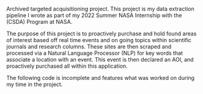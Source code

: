 Archived targeted acquisitioning project. This project is my data extraction pipeline I wrote as part of my 2022 Summer NASA Internship with the (CSDA) Program at NASA. 

The purpose of this project is to proactively purchase and hold found areas of interest based off real time events and on going topics  within scientific journals and research columns. These sites are then scraped and processed via a Natural Language Processor (NLP) for key words that associate a location with an event. This event is then declared an AOI, and proactively purchased all within this application. 

The following code is incomplete and features what was worked on during my time in the project.
